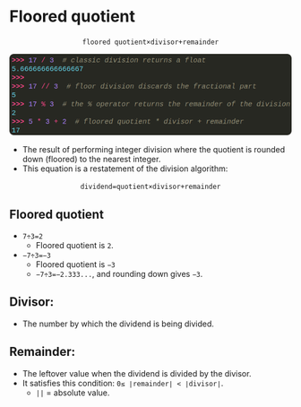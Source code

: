 # Floored quotient

<center><code>floored quotient×divisor+remainder</code></center>

![Floor division, classical division, and floor quotient](./assets/floor-division-classical-division-remainder.png)

- The result of performing integer division where the quotient is rounded down (floored) to the nearest integer.
- This equation is a restatement of the division algorithm:

<center><code>dividend=quotient×divisor+remainder</code></center>

## Floored quotient

- `7÷3=2`
  - Floored quotient is `2`.
- `−7÷3=−3`
  - Floored quotient is `−3`
  - `−7÷3=−2.333...`, and rounding down gives `−3`.

## Divisor:

- The number by which the dividend is being divided.

## Remainder:

- The leftover value when the dividend is divided by the divisor.
- It satisfies this condition: `0≤ ∣remainder∣ < ∣divisor∣`.
  - `||` = absolute value.

